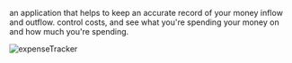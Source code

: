  an application that helps to keep an accurate record of your money inflow and outflow. control costs, and see what you're spending your money on and how much you're spending.
 
![expenseTracker](https://user-images.githubusercontent.com/93051955/229336307-05f20fbd-1d9d-4f9a-a644-7e75233ed763.png)
